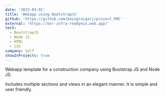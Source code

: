 ```yaml
---
date: '2023-03-01'
title: 'Webapp using BootstrapJs'
github: 'https://github.com/beingraigari/project_RMC'
external: 'https://bsr-infra-readymix.web.app/'
tech:
  - BootstrapJS
  - Node JS
  - HTML
  - CSS
company: Self
showInProjects: true
---
```


Webapp template for a construction company using Bootstrap JS and Node JS.

Includes multiple sections and views in an elegant manner. It is simple and user friendly.



